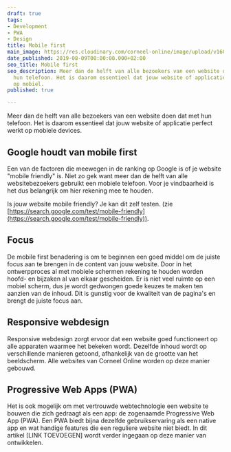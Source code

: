 ```yaml
---
draft: true
tags:
- Development
- PWA
- Design
title: Mobile first
main_image: https://res.cloudinary.com/corneel-online/image/upload/v1603288765/corneel/mobile-first_y7vux8.jpg
date_published: 2019-08-09T00:00:00.000+02:00
seo_title: Mobile first
seo_description: Meer dan de helft van alle bezoekers van een website doen dat met
  hun telefoon. Het is daarom essentieel dat jouw website of applicatie perfect werkt
  op mobiel.
published: true

---
```

Meer dan de helft van alle bezoekers van een website doen dat met hun telefoon. Het is daarom essentieel dat jouw website of applicatie perfect werkt op mobiele devices.

## Google houdt van mobile first

Een van de factoren die meewegen in de ranking op Google is of je website "mobile friendly" is. Niet zo gek want meer dan de helft van alle websitebezoekers gebruikt een mobiele telefoon. Voor je vindbaarheid is het dus belangrijk om hier rekening mee te houden.

Is jouw website mobile friendly? Je kan dit zelf testen. (zie [https://search.google.com/test/mobile-friendly](https://search.google.com/test/mobile-friendly)).

## Focus

De mobile first benadering is om te beginnen een goed middel om de juiste focus aan te brengen in de content van jouw website. Door in het ontwerpproces al met mobiele schermen rekening te houden worden hoofd- en bijzaken al van elkaar gescheiden. Er is niet veel ruimte op een mobiel scherm, dus je wordt gedwongen goede keuzes te maken ten aanzien van de inhoud. Dit is gunstig voor de kwaliteit van de pagina's en brengt de juiste focus aan.

## Responsive webdesign

Responsive webdesign zorgt ervoor dat een website goed functioneert op alle apparaten waarmee het bekeken wordt. Dezelfde inhoud wordt op verschillende manieren getoond, afhankelijk van de grootte van het beeldscherm. Alle websites van Corneel Online worden op deze manier gebouwd.

## Progressive Web Apps (PWA)

Het is ook mogelijk om met vertrouwde webtechnologie een website te bouwen die zich gedraagt als een app: de zogenaamde Progressive Web App (PWA). Een PWA biedt bijna dezelfde gebruikservaring als een native app en wat handige features die een reguliere website niet biedt. In dit artikel \[LINK TOEVOEGEN\] wordt verder ingegaan op deze manier van ontwikkelen.